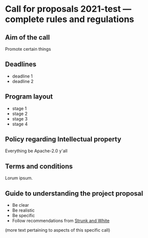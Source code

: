 # Call for proposals 2021-test &mdash; complete rules and regulations

## Aim of the call

Promote certain things

## Deadlines

- deadline 1
- deadline 2 

## Program layout

- stage 1
- stage 2
- stage 3
- stage 4

## Policy regarding Intellectual property

Everything be Apache-2.0 y'all

## Terms and conditions

Lorum ipsum.

## Guide to understanding the project proposal

- Be clear
- Be realistic
- Be specific
- Follow recommendations from [Strunk and White](https://www.amazon.com/Elements-Style-Fourth-William-Strunk-dp-B0915N24Y7/dp/B0915N24Y7/ref=mt_other?_encoding=UTF8&me=&qid=)

(more text pertaining to aspects of this specific call)
